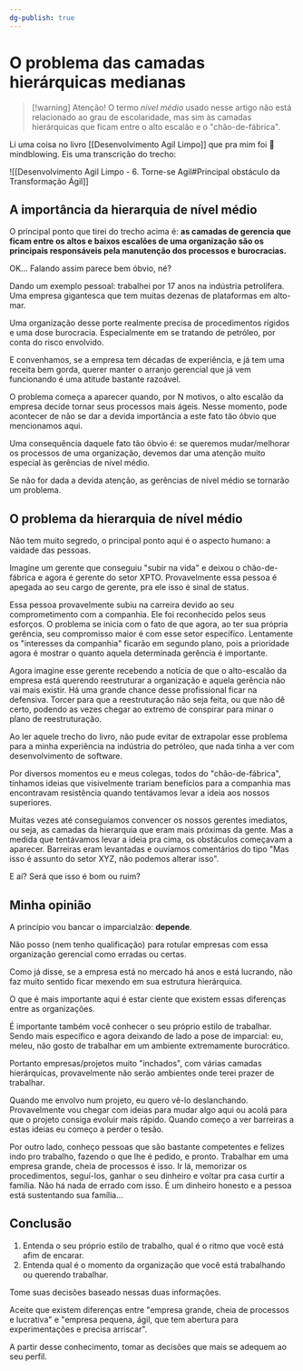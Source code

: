 ```yaml
---
dg-publish: true
---
```

# O problema das camadas hierárquicas medianas

> [!warning] Atenção!
> O termo *nível médio* usado nesse artigo não está relacionado ao grau de escolaridade, mas sim às camadas hierárquicas que ficam entre o alto escalão e o "chão-de-fábrica".

Li uma coisa no livro [[Desenvolvimento Agil Limpo]] que pra mim foi 🤯 mindblowing. Eis uma transcrição do trecho:

![[Desenvolvimento Agil Limpo - 6. Torne-se Agil#Principal obstáculo da Transformação Ágil]]

## A importância da hierarquia de nível médio

O principal ponto que tirei do trecho acima é: **as camadas de gerencia que ficam entre os altos e baixos escalões de uma organização são os principais responsáveis pela manutenção dos processos e burocracias.**

OK... Falando assim parece bem óbvio, né?

Dando um exemplo pessoal: trabalhei por 17 anos na indústria petrolífera. Uma empresa gigantesca que tem muitas dezenas de plataformas em alto-mar.

Uma organização desse porte realmente precisa de procedimentos rígidos e uma dose burocracia. Especialmente em se tratando de petróleo, por conta do risco envolvido.

E convenhamos, se a empresa tem décadas de experiência, e já tem uma receita bem gorda, querer manter o arranjo gerencial que já vem funcionando é uma atitude bastante razoável.

O problema começa a aparecer quando, por N motivos, o alto escalão da empresa decide tornar seus processos mais ágeis. Nesse momento, pode acontecer de não se dar a devida importância a este fato tão óbvio que mencionamos aqui.

Uma consequência daquele fato tão óbvio é: se queremos mudar/melhorar os processos de uma organização, devemos dar uma atenção muito especial às gerências de nível médio.

Se não for dada a devida atenção, as gerências de nível médio se tornarão um problema.

## O problema da hierarquia de nível médio

Não tem muito segredo, o principal ponto aqui é o aspecto humano: a vaidade das pessoas.

Imagine um gerente que conseguiu "subir na vida" e deixou o chão-de-fábrica e agora é gerente do setor XPTO. Provavelmente essa pessoa é apegada ao seu cargo de gerente, pra ele isso é sinal de status.

Essa pessoa provavelmente subiu na carreira devido ao seu comprometimento com a companhia. Ele foi reconhecido pelos seus esforços. O problema se inicia com o fato de que agora, ao ter sua própria gerência, seu compromisso maior é com esse setor específico. Lentamente os "interesses da companhia" ficarão em segundo plano, pois a prioridade agora é mostrar o quanto aquela determinada gerência é importante.

Agora imagine esse gerente recebendo a notícia de que o alto-escalão da empresa está querendo reestruturar a organização e aquela gerência não vai mais existir. Há uma grande chance desse profissional ficar na defensiva. Torcer para que a reestruturação não seja feita, ou que não dê certo, podendo as vezes chegar ao extremo de conspirar para minar o plano de reestruturação.

Ao ler aquele trecho do livro, não pude evitar de extrapolar esse problema para a minha experiência na indústria do petróleo, que nada tinha a ver com desenvolvimento de software.

Por diversos momentos eu e meus colegas, todos do "chão-de-fábrica", tínhamos ideias que visivelmente trariam benefícios para a companhia mas encontravam resistência quando tentávamos levar a ideia aos nossos superiores.

Muitas vezes até conseguíamos convencer os nossos gerentes imediatos, ou seja, as camadas da hierarquia que eram mais próximas da gente. Mas a medida que tentávamos levar a ideia pra cima, os obstáculos começavam a aparecer. Barreiras eram levantadas e ouvíamos comentários do tipo "Mas isso é assunto do setor XYZ, não podemos alterar isso".

E aí? Será que isso é bom ou ruim?


## Minha opinião

A princípio vou bancar o imparcialzão: **depende**.

Não posso (nem tenho qualificação) para rotular empresas com essa organização gerencial como erradas ou certas.

Como já disse, se a empresa está no mercado há anos e está lucrando, não faz muito sentido ficar mexendo em sua estrutura hierárquica.

O que é mais importante aqui é estar ciente que existem essas diferenças entre as organizações.

É importante também você conhecer o seu próprio estilo de trabalhar. Sendo mais específico e agora deixando de lado a pose de imparcial: eu, meleu, não gosto de trabalhar em um ambiente extremamente burocrático.

Portanto empresas/projetos muito "inchados", com várias camadas hierárquicas, provavelmente não serão ambientes onde terei prazer de trabalhar.

Quando me envolvo num projeto, eu quero vê-lo deslanchando. Provavelmente vou chegar com ideias para mudar algo aqui ou acolá para que o projeto consiga evoluir mais rápido. Quando começo a ver barreiras a estas ideias eu começo a perder o tesão.

Por outro lado, conheço pessoas que são bastante competentes e felizes indo pro trabalho, fazendo o que lhe é pedido, e pronto. Trabalhar em uma empresa grande, cheia de processos é isso. Ir lá, memorizar os procedimentos, seguí-los, ganhar o seu dinheiro e voltar pra casa curtir a família. Não há nada de errado com isso. É um dinheiro honesto e a pessoa está sustentando sua família...


## Conclusão

1. Entenda o seu próprio estilo de trabalho, qual é o ritmo que você está afim de encarar.
2. Entenda qual é o momento da organização que você está trabalhando ou querendo trabalhar.

Tome suas decisões baseado nessas duas informações.

Aceite que existem diferenças entre "empresa grande, cheia de processos e lucrativa" e "empresa pequena, ágil, que tem abertura para experimentações e precisa arriscar".

A partir desse conhecimento, tomar as decisões que mais se adequem ao seu perfil.

